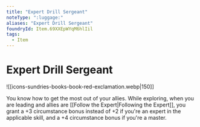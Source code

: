 ```yaml
---
title: "Expert Drill Sergeant"
noteType: ":luggage:"
aliases: "Expert Drill Sergeant"
foundryId: Item.69XXEpWYqM6hlIil
tags:
  - Item
---
```


# Expert Drill Sergeant
![[icons-sundries-books-book-red-exclamation.webp|150]]

You know how to get the most out of your allies. While exploring, when you are leading and allies are [[Follow the Expert|Following the Expert]], you grant a +3 circumstance bonus instead of +2 if you're an expert in the applicable skill, and a +4 circumstance bonus if you're a master.
